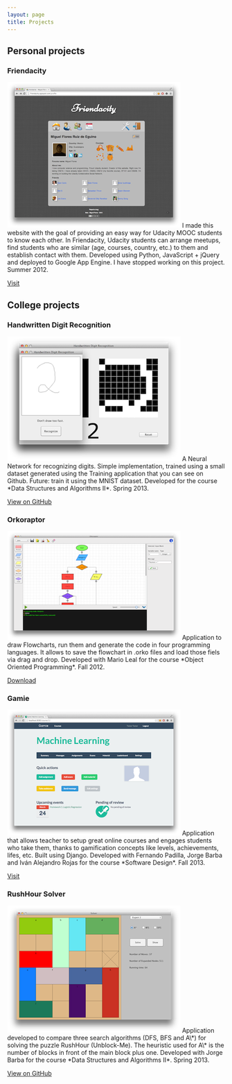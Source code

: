 ```yaml
---
layout: page
title: Projects
---
```


## Personal projects

### Friendacity

<img src="/static/img/post_resources/friendacity.png" class="project-image" alt="Friendacity screenshot">
I made this website with the goal of providing an easy way for Udacity MOOC students to know each other.
In Friendacity, Udacity students can arrange meetups, find students who are similar (age, courses, country, etc.) to them and establish contact with them.
Developed using Python, JavaScript + jQuery and deployed to Google App Engine. I have stopped working on this project. Summer 2012.

[Visit](http://friendacity.appspot.com/ "Visit Friendacity")


## College projects

### Handwritten Digit Recognition
<img src="/static/img/post_resources/mlpnn.png" class="project-image" alt="MLPNN screenshot">
A Neural Network for recognizing digits. Simple implementation, trained using a small dataset generated using the Training application that you can see on Github. Future: train it using the MNIST dataset. Developed for the course *Data Structures and Algorithms II*. Spring 2013.

[View on GitHub](https://github.com/miguelfrde/MLPNN-for-handwritten-digit-recognition "View MLPNN on GitHub")


### Orkoraptor
<img src="/static/img/post_resources/orkoraptor.png" class="project-image" alt="Orkoraptor screenshot">
Application to draw Flowcharts, run them and generate the code in four programming languages. It allows to save the flowchart in .orko files and load those fiels via drag and drop. Developed with Mario Leal for the course *Object Oriented Programming*. Fall 2012.

[Download](https://dl.dropboxusercontent.com/u/17055504/Orkoraptor.jar "Download Orkoraptor")

### Gamie
<img src="/static/img/post_resources/gamie.png" class="project-image" alt="MLPNN screenshot">
Application that allows teacher to setup great online courses and engages students who take them, thanks to gamification concepts like levels, achievements, lifes, etc. Built using Django. Developed with Fernando Padilla, Jorge Barba and Iván Alejandro Rojas for the course *Software Design*. Fall 2013.

[Visit](http://gamie.herokuapp.com/ "Visit Friendacity")

### RushHour Solver
<img src="/static/img/post_resources/solver.png" class="project-image" alt="Solver screenshot">
Application developed to compare three search algorithms (DFS, BFS and A\*) for solving the puzzle RushHour (Unblock-Me). The heuristic used for A\* is the number of blocks in front of the main block plus one. Developed with Jorge Barba for the course *Data Structures and Algorithms II*. Spring 2013.

[View on GitHub](https://github.com/miguelfrde/Solver "View Solver on GitHub")
